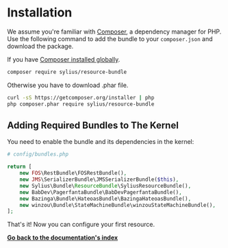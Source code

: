 # Installation

We assume you're familiar with [Composer](http://packagist.org), a dependency manager for PHP.
Use the following command to add the bundle to your ``composer.json`` and download the package.

If you have [Composer installed globally](http://getcomposer.org/doc/00-intro.md#globally).

```bash
composer require sylius/resource-bundle
```
Otherwise you have to download .phar file.

```bash
curl -sS https://getcomposer.org/installer | php
php composer.phar require sylius/resource-bundle
```
## Adding Required Bundles to The Kernel

You need to enable the bundle and its dependencies in the kernel:

```php
# config/bundles.php

return [
    new FOS\RestBundle\FOSRestBundle(),
    new JMS\SerializerBundle\JMSSerializerBundle($this),
    new Sylius\Bundle\ResourceBundle\SyliusResourceBundle(),
    new BabDev\PagerfantaBundle\BabDevPagerfantaBundle(),
    new Bazinga\Bundle\HateoasBundle\BazingaHateoasBundle(),
    new winzou\Bundle\StateMachineBundle\winzouStateMachineBundle(),
];
```
That's it! Now you can configure your first resource.

**[Go back to the documentation's index](index.md)**
